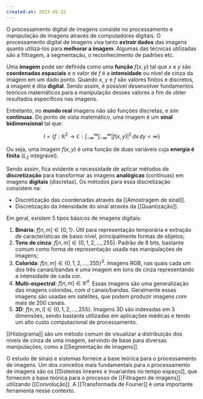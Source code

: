 ```yaml
---
created-at: 2023-05-22
---
```


O processamento digital de imagens consiste no processamento e manipulação de imagens através de computadores digitais. O processamento digital de imagens visa tanto **extrair dados** das imagens quanto utilizá-los para **melhorar a imagem**. Algumas das técnicas utilizadas são a filtragem, a segmentação, o reconhecimento de padrões etc.

Uma **imagem** pode ser definida como uma **função** $f(x,y)$ tal que $x$ e $y$ são **coordenadas espaciais** e o valor de $f$ é a **intensidade** ou nível de cinza da imagem em um dado ponto. Quando $x$, $y$ e $f$ são valores finitos e discretos, a imagem é dita **digital**. Sendo assim, é possível desenvolver fundamentos teóricos matemáticos para a manipulação desses valores a fim de obter resultados específicos nas imagens.

Entretanto, no **mundo real** imagens não são funções discretas, e sim **contínuas**. Do ponto de vista matemático, uma imagem é um **sinal bidimensional** tal que:

$$
I = \left \{f: \mathbb{R}^2 \to \mathbb{C} : \int_{-\infty}^{\infty} \int_{-\infty}^{\infty} |f(x,y)|^2 \,dx \,dy < \infty \right \}
$$

Ou seja, uma imagem $f(x,y)$ é uma função de duas variáveis cuja **energia é finita** ($L_2$ integrável).

Sendo assim, fica evidente a necessidade de aplicar métodos de **discretização** para transformar as imagens **analógicas** (contínuas) em imagens **digitais** (discretas). Os métodos para essa discretização consistem na:

- Discretização das coordenadas através da [[Amostragem de sinal]].
- Discretização da intensidade do sinal através da [[Quantização]].

Em geral, existem 5 tipos básicos de imagens digitais:

1. **Binária**: $f[n,m] \in \{0,1\}$. Útil para representação temporária e extração de características de baixo nível, principalmente formas de objetos;
2. **Tons de cinza**: $f[n,m] \in \{0,1,2,\dots,255\}$. Padrão de 8 bits, bastante comum como forma de representação usada nas manipulações de imagens;
3. **Colorida**: $f[n,m] \in \{0,1,2,\dots,255\}^3$. Imagens RGB, nas quais cada um dos três canais/bandas é uma imagem em tons de cinza representando a intensidade de cada cor.
4. **Multi-espectral**: $f[n,m] \in \mathbb{R}^d$. Essas imagens são uma generalização das imagens coloridas, com $d$ canais/bandas. Geralmente essas imagens são usadas em satélites, que podem produzir imagens com mais de 200 canais.
5. **3D**: $f[n,m,l] \in \{0,1,2,\dots,255\}$. Imagens 3D são indexadas em 3 dimensões, sendo bastante utilizadas em aplicações médicas e tendo um alto custo computacional de processamento.

[[Histograma]] são um método comum de visualizar a distribuição dos níveis de cinza de uma imagem, servindo de base para diversas manipulações, como a [[Segmentação de imagens]].

O estudo de sinais e sistemas fornece a base teórica para o processamento de imagens. Um dos conceitos mais fundamentais para o processamento de imagens são os [[Sistemas lineares e invariantes no tempo espaço]], que fornecem a base teórica para o processo de [[Filtragem de imagens]] utilizando [[Convolução]]. A [[Transformada de Fourier]] é uma importante ferramenta nesse contexto.
